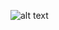 ![alt text](![cc4232845d6d2d1b6b706d1601e75f2e](https://github.com/Danielt3000/Little_Lemon/assets/44600820/9fe1c1d6-84a6-4681-9e7a-9481cecc4886)
)
